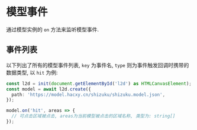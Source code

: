 # 模型事件

通过模型实例的 `on` 方法来监听模型事件.

## 事件列表

以下列出了所有的模型事件列表, `key` 为事件名, `type` 则为事件触发回调时携带的数据类型, 以 `hit` 为例:

```ts
const l2d = init(document.getElementById('l2d') as HTMLCanvasElement);
const model = await l2d.create({
  path: 'https://model.hacxy.cn/shizuku/shizuku.model.json',
});

model.on('hit', areas => {
  // 可点击区域被点击, areas为当前模型被点击的区域名称, 类型为: string[]
});
```

<!--@include: ../../api/interfaces/Emits.md-->
